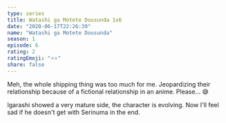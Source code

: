 ```yaml
---
type: series
title: Watashi ga Motete Dousunda 1x6
date: "2020-06-17T22:26:39"
name: "Watashi ga Motete Dousunda"
season: 1
episode: 6
rating: 2
ratingEmoji: "⭐️⭐️"
share: false
---
```


Meh, the whole shipping thing was too much for me. Jeopardizing their relationship because of a fictional relationship in an anime. Please... 😅

Igarashi showed a very mature side, the character is evolving. Now I'll feel sad if he doesn't get with Serinuma in the end.
